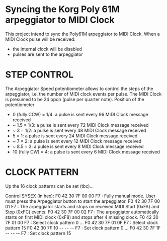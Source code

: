 # Syncing the Korg Poly 61M arpeggiator to MIDI Clock

This project intend to sync the Poly61M arpeggiator to MIDI Clock. When a MIDI Clock pulse will be received:
- the internal clock will be disabled
- pulses are sent to the arpeggiator

STEP CONTROL
==================================
The Arpeggiator Speed potentiometer allows to control the steps of the arpeggiator, 
i.e. the number of MIDI clock events per pulse.
The MIDI Clock is presumed to be 24 ppqn (pulse per quarter note).
Position of the potentiometer 
- 0 (fully CCW) = 1/4: a pulse is sent every 96 MIDI Clock message received
- ~ 1.5 = 1/3: a pulse is sent every 72 MIDI Clock message received
- ~ 3 = 1/2: a pulse is sent every 48 MIDI Clock message received
- 5 = 1: a pulse is sent every 24 MIDI Clock message received
- ~ 7 = 2: a pulse is sent every 12 MIDI Clock message received
- ~ 8.5 = 3: a pulse is sent every 8 MIDI Clock message received
- 10 (fully CW) = 4: a pulse is sent every 6 MIDI Clock message received

CLOCK PATTERN
==================================
Up the 16 clock patterns can be set (tbc)...

Control SYSEX (in hex):
F0 42 30 7F 00 00 F7 : Fully manual mode. User must press the Arpeggiator button to start the arpeggiator. 
F0 42 30 7F 00 01 F7 : The arpeggiator starts and stops on received MIDI Start (0xFA) and Stop (0xFC) events.
F0 42 30 7F 00 02 F7 : The arpeggiator automatically starts on first MIDI clock (0xF8) and stops after 4 missing clock.
F0 42 30 7F 01 00 F7 : Select clock pattern 0
...
F0 42 30 7F 01 0F F7 : Select clock pattern 15
F0 42 30 7F 10 -- -- -- F7 : Set clock pattern 0
...
F0 42 30 7F 1F -- -- -- F7 : Set clock pattern 15
